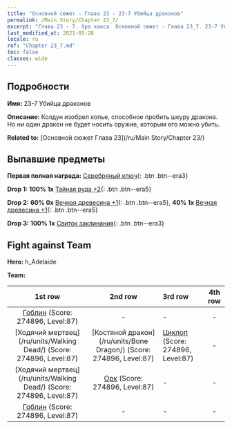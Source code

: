```yaml
---
title: "Основной сюжет - Глава 23 - 23-7 Убийца драконов"
permalink: /Main Story/Chapter 23_7/
excerpt: "Глава 23 - 7. Эра хаоса  Основной сюжет - Глава 23_7. 23-7 Убийца драконов"
last_modified_at: 2021-05-28
locale: ru
ref: "Chapter 23_7.md"
toc: false
classes: wide
---
```


## Подробности

 **Имя:** 23-7 Убийца драконов

 **Описание:** Колдун изобрел копье, способное пробить шкуру дракона. Но ни один дракон не будет носить оружие, которым его можно убить.

 **Related to:** [Основной сюжет Глава 23](/ru/Main Story/Chapter 23/)

## Выпавшие предметы

 **Первая полная награда:** [Серебряный ключ](/ItemsRU/con_693/){: .btn .btn--era3}

 **Drop 1:** **100% 1x** [Тайная руда +2](/ItemsRU/mat_75/){: .btn .btn--era5}

 **Drop 2:** **60% 0x** [Вечная древесина +1](/ItemsRU/mat_69/){: .btn .btn--era5}, **40% 1x** [Вечная древесина +1](/ItemsRU/mat_69/){: .btn .btn--era5}

 **Drop 3:** **100% 1x** [Свиток заклинания](/ItemsRU/con_694/){: .btn .btn--era3}


## Fight against Team
 **Hero:** h_Adelaide

 **Team:**


  | 1st row | 2nd row | 3rd row | 4th row |
  |:----:|:----:|:----|:----:|
  | [Гоблин](/ru/units/Goblin/) (Score: 274896, Level:87)  | - | - | - |
  | [Ходячий мертвец](/ru/units/Walking Dead/) (Score: 274896, Level:87)  | [Костяной дракон](/ru/units/Bone Dragon/) (Score: 274896, Level:87)  | [Циклоп](/ru/units/Cyclops/) (Score: 274896, Level:87)  | - |
  | [Ходячий мертвец](/ru/units/Walking Dead/) (Score: 274896, Level:87)  | [Орк](/ru/units/Orc/) (Score: 274896, Level:87)  | - | - |
  | [Гоблин](/ru/units/Goblin/) (Score: 274896, Level:87)  | - | - | - |


